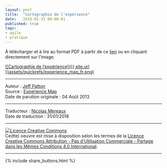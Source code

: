 ```yaml
---
layout: post
title:  "Cartographie de l’expérience"
date:   2018-01-31 00:00:01
published: true
tags: 
- agile
- pratique
---
```


À télécharger et à lire au format PDF à partir de ce [lien](https://www.dropbox.com/s/5tgehl6kwxutfif/cartographie%20de%20l%27exp%C3%A9rience.pdf?dl=0) ou en cliquant directement sur l’image.

[![Cartographie de l’expérience]({{ site.url }}assets/quickrefs/experience_map_fr.png)](https://www.dropbox.com/s/5tgehl6kwxutfif/cartographie%20de%20l%27exp%C3%A9rience.pdf?dl=0)


---  
Auteur : [Jeff Patton](http://jpattonassociates.com/about-jeff-patton/)  
Source : [Experience Map](http://jpattonassociates.com/)  
Date de parution originale : 04 Août 2013  

---
Traducteur : [Nicolas Mereaux](http://www.les-traducteurs-agiles.org/traducteurs/)  
Date de traduction : 31/01/2018  

---

<a rel="license" href="http://creativecommons.org/licenses/by-nc-sa/4.0/"><img alt="Licence Creative Commons" style="border-width:0" src="http://i.creativecommons.org/l/by-nc-sa/4.0/88x31.png" /></a><br />Ce(tte) oeuvre est mise à disposition selon les termes de la <a rel="license" href="http://creativecommons.org/licenses/by-nc-sa/4.0/">Licence Creative Commons Attribution - Pas d'Utilisation Commerciale - Partage dans les Mêmes Conditions 4.0 International</a>.

---

{% include share_buttons.html %}
